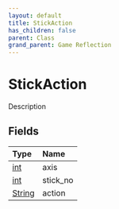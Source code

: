 ```yaml
---
layout: default
title: StickAction
has_children: false
parent: Class
grand_parent: Game Reflection
---
```

# StickAction
Description 

## Fields

| Type | Name |
|:-------------|:--------------|
| [int](/docs/game-reflection/enums/int) | axis |
| [int](/docs/game-reflection/enums/int) | stick_no |
| [String](/docs/game-reflection/components/string) | action |

